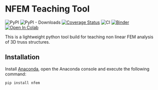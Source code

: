 # NFEM Teaching Tool

![PyPI](https://img.shields.io/pypi/v/nfem) ![PyPI - Downloads](https://img.shields.io/pypi/dm/nfem) [![Coverage Status](https://coveralls.io/repos/github/StatikTUM/nfem/badge.svg?branch=master&service=github)](https://coveralls.io/github/StatikTUM/nfem?branch=master) ![CI](https://github.com/StatikTUM/nfem/workflows/CI/badge.svg) [![Binder](https://mybinder.org/badge_logo.svg)](https://mybinder.org/v2/gh/StatikTUM/nfem/master?filepath=examples) [![Open In Colab](https://colab.research.google.com/assets/colab-badge.svg)](https://colab.research.google.com/github/StatikTUM/nfem/)

This is a lightweight python tool build for teaching non linear FEM analysis of 3D truss structures.

## Installation

Install [Anaconda](https://www.anaconda.com/distribution/), open the Anaconda console and execute the following command:

```shell
pip install nfem
```
